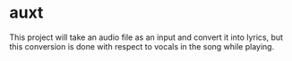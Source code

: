# auxt
This project will take an audio file as an input and convert it into lyrics, but this conversion is done with respect to vocals in the song while playing.
